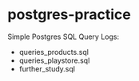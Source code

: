 # postgres-practice

Simple Postgres SQL Query Logs:

- queries_products.sql
- queries_playstore.sql
- further_study.sql
